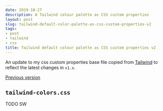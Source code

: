 ```yaml
---
date: 2019-10-27
description: A Tailwind colour palette as CSS custom properties
layout: post
slug: tailwind-default-color-palette-as-css-custom-properties-v2
tags:
- post
- tailwind
- css
title: Tailwind default colour palette as CSS custom properties v2
---
```


An update to my css custom properties base file copied from [Tailwind](https://tailwindcss.com/docs/customizing-colors#default-color-palette) to reflect the latest changes in `v1.x`.

<p class="info">
    <a href="/posts/tailwind-default-color-palette-as-css-custom-properties/">Previous version</a>
</p>

## `tailwind-colors.css`

TODO SW

[//]: # (<script src="https://gist.github.com/ScottWhittaker/94729b2d4ae653f7303349eb09715940.js"></script>)
